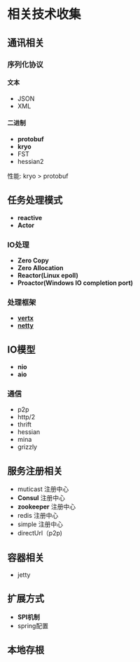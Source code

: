 # 相关技术收集

## 通讯相关

### 序列化协议

#### 文本
- JSON
- XML

#### 二进制
- **protobuf**
- **kryo**
- FST
- hessian2

性能: kryo > protobuf

## 任务处理模式
- **reactive**
- **Actor**

### IO处理
- **Zero Copy**
- **Zero Allocation**
- **Reactor(Linux epoll)**
- **Proactor(Windows IO completion port)**

### 处理框架
- **[vertx][1]**
- **[netty][2]**

## IO模型
- **nio**
- **aio**

### 通信
- p2p
- http/2
- thrift
- hessian
- mina
- grizzly

## 服务注册相关
- muticast 注册中心
- **Consul** 注册中心
- **zookeeper** 注册中心
- redis 注册中心
- simple 注册中心
- directUrl（p2p)

## 容器相关
- jetty

## 扩展方式
- **SPI机制**
- spring配置

## 本地存根

[1]:vertx.io
[2]:http://netty.io/